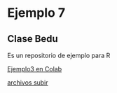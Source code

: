 # Ejemplo 7

## Clase Bedu

Es un repositorio de ejemplo para R

[Ejemplo3 en Colab](https://colab.research.google.com/github/caballeroarturo/Ejemplo7/blob/main/Ejemplo_03.ipynb "Ejemplo3 en Colab")

[archivos subir](https://caballeroarturo.github.io/Ejemplo7/archivosubir "archivos subir")
